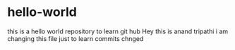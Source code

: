 # hello-world
this is a hello world repository to learn git hub
Hey this is anand tripathi
i am changing this file just to learn commits
chnged
